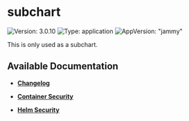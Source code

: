 # subchart

![Version: 3.0.10](https://img.shields.io/badge/Version-3.0.10-informational?style=flat-square) ![Type: application](https://img.shields.io/badge/Type-application-informational?style=flat-square) ![AppVersion: "jammy"](https://img.shields.io/badge/AppVersion-"jammy"-informational?style=flat-square)

This is only used as a subchart.

## Available Documentation

- [**Changelog**](CHANGELOG)

- [**Container Security**](container-security)

- [**Helm Security**](helm-security)

